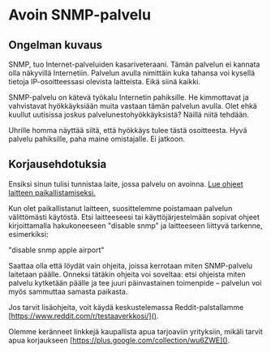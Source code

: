 # Avoin SNMP-palvelu

## Ongelman kuvaus

SNMP, tuo Internet-palveluiden kasariveteraani. Tämän palvelun ei kannata olla näkyvillä Internetiin. Palvelun avulla nimittäin kuka tahansa voi kysellä tietoja IP-osoitteessasi olevista laitteista. Eikä siinä kaikki.

SNMP-palvelu on kätevä työkalu Internetin pahiksille. He kimmottavat ja vahvistavat hyökkäyksiään muita vastaan tämän palvelun avulla. Olet ehkä kuullut uutisissa joskus palvelunestohyökkäyksistä? Näillä niitä tehdään.

Uhrille homma näyttää siltä, että hyökkäys tulee tästä osoitteesta. Hyvä palvelu pahiksille, paha maine omistajalle. Ei jatkoon.

## Korjausehdotuksia

Ensiksi sinun tulisi tunnistaa laite, jossa palvelu on avoinna. [Lue ohjeet laitteen paikallistamiseksi.](./locate.md)

Kun olet paikallistanut laitteen, suosittelemme poistamaan palvelun välittömästi käytöstä. Etsi laitteeseesi tai käyttöjärjestelmään sopivat ohjeet kirjoittamalla hakukoneeseen "disable snmp" ja laitteeseen liittyvä tarkenne, esimerkiksi:

"disable snmp apple airport"

Saattaa olla että löydät vain ohjeita, joissa kerrotaan miten SNMP-palvelu laitetaan päälle. Onneksi tätäkin ohjeita voi soveltaa: etsi ohjeista miten palvelu kytketään päälle ja tee juuri päinvastainen toimenpide – palvelun voi myös sammuttaa samasta paikasta.

Jos tarvit lisäohjeita, voit käydä keskustelemassa Reddit-palstallamme [https://www.reddit.com/r/testaaverkkosi/]().

Olemme keränneet linkkejä kaupallista apua tarjoaviin yrityksiin, mikäli tarvit apua korjaukseen [https://plus.google.com/collection/wu6ZWE]().
